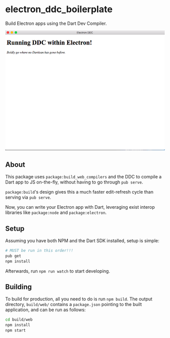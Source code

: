 # electron_ddc_boilerplate
Build Electron apps using the Dart Dev Compiler.

![Screenshot](screenshots/main.png)

## About
This package uses `package:build_web_compilers` and the DDC to compile a Dart app to JS on-the-fly,
without having to go through `pub serve`. 

`package:build`'s design gives this a much faster edit-refresh cycle than serving via `pub serve`.

Now, you can write your Electron app with Dart, leveraging exist interop libraries like
`package:node` and `package:electron`.

## Setup
Assuming you have both NPM and the Dart SDK installed, setup is simple:

```bash
# MUST be run in this order!!!
pub get
npm install
```

Afterwards, run `npm run watch` to start developing.

## Building
To build for production, all you need to do is run `npm build`.
The output directory, `build/web/` contains a `package.json` pointing to the built
application, and can be run as follows:

```bash
cd build/web
npm install
npm start
```